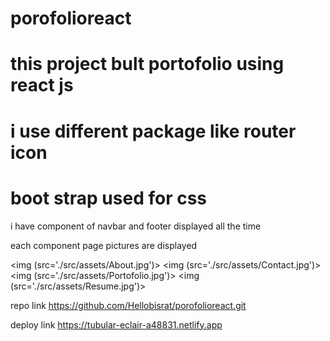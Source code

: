 # porofolioreact
<bisrat mengesha>

 # this project bult portofolio using react js

 # i use different package like router icon 

 # boot strap used for css

 i have component of navbar and footer displayed all the time

 each component page pictures are displayed

 <img (src='./src/assets/About.jpg')>
 <img (src='./src/assets/Contact.jpg')>
 <img (src='./src/assets/Portofolio.jpg')>
 <img (src='./src/assets/Resume.jpg')>


repo link https://github.com/Hellobisrat/porofolioreact.git


deploy link https://tubular-eclair-a48831.netlify.app
